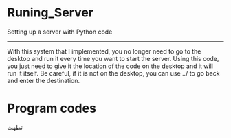 # Runing_Server
Setting up a server with Python code
____________________________________
With this system that I implemented, you no longer need to go to the desktop and run it every time you want to start the server. Using this code, you just need to give it the location of the code on the desktop and it will run it itself. Be careful, if it is not on the desktop, you can use ../ to go back and enter the destination.

# Program codes
ثطهث

